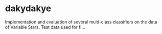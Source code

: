 # dakydakye
Implementation and evaluation of several multi-class classifiers on the data of Variable Stars. Test data used for fi…

